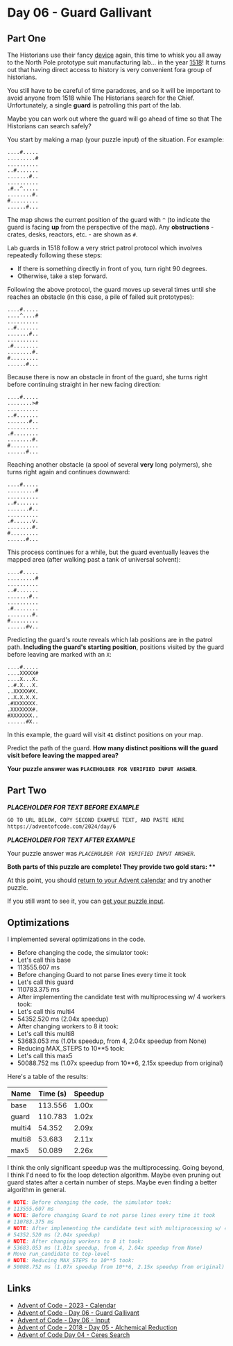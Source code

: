 # Day 06 - Guard Gallivant

## Part One

The Historians use their fancy [device][aoc-day04] again,
this time to whisk you all away to the North Pole prototype suit manufacturing lab...
in the year [1518][aoc-18-day05]!
It turns out that having direct access to
history is very convenient fora group of historians.

You still have to be careful of time paradoxes,
and so it will be important to avoid anyone from 1518 while
The Historians search for the Chief.
Unfortunately, a single **guard** is patrolling this part of the lab.

Maybe you can work out where the guard will go ahead of time so that
The Historians can search safely?

You start by making a map (your puzzle input) of the situation. For example:

```plaintext
....#.....
.........#
..........
..#.......
.......#..
..........
.#..^.....
........#.
#.........
......#...
```

The map shows the current position of the guard with `^`
(to indicate the guard is facing **up** from the perspective of the map).
Any **obstructions** - crates, desks, reactors, etc. - are shown as `#`.

Lab guards in 1518 follow a very strict patrol protocol which
involves repeatedly following these steps:

* If there is something directly in front of you, turn right 90 degrees.
* Otherwise, take a step forward.

Following the above protocol,
the guard moves up several times until she reaches an obstacle
(in this case, a pile of failed suit prototypes):

```plaintext
....#.....
....^....#
..........
..#.......
.......#..
..........
.#........
........#.
#.........
......#...
```

Because there is now an obstacle in front of the guard,
she turns right before continuing straight in her new facing direction:

```plaintext
....#.....
........>#
..........
..#.......
.......#..
..........
.#........
........#.
#.........
......#...
```

Reaching another obstacle (a spool of several **very** long polymers),
she turns right again and continues downward:

```plaintext
....#.....
.........#
..........
..#.......
.......#..
..........
.#......v.
........#.
#.........
......#...
```

This process continues for a while,
but the guard eventually leaves the mapped area
(after walking past a tank of universal solvent):

```plaintext
....#.....
.........#
..........
..#.......
.......#..
..........
.#........
........#.
#.........
......#v..
```

Predicting the guard's route reveals which lab positions are in the patrol path.
**Including the guard's starting position**,
positions visited by the guard before leaving are marked with an `X`:

```plaintext
....#.....
....XXXXX#
....X...X.
..#.X...X.
..XXXXX#X.
..X.X.X.X.
.#XXXXXXX.
.XXXXXXX#.
#XXXXXXX..
......#X..
```

In this example, the guard will visit **`41`** distinct positions on your map.

Predict the path of the guard.
**How many distinct positions will the guard visit before**
**leaving the mapped area?**

**Your puzzle answer was `PLACEHOLDER FOR VERIFIED INPUT ANSWER`**.

## Part Two

***PLACEHOLDER FOR TEXT BEFORE EXAMPLE***

```txt
GO TO URL BELOW, COPY SECOND EXAMPLE TEXT, AND PASTE HERE
https://adventofcode.com/2024/day/6
```

***PLACEHOLDER FOR TEXT AFTER EXAMPLE***

Your puzzle answer was *`PLACEHOLDER FOR VERIFIED INPUT ANSWER`*.

**Both parts of this puzzle are complete!
They provide two gold stars: \*\***

At this point,
you should [return to your Advent calendar][aoc-calendar] and
try another puzzle.

If you still want to see it,
you can [get your puzzle input][aoc-day06-input].

## Optimizations

I implemented several optimizations in the code.

* Before changing the code, the simulator took:
* Let's call this base
* 113555.607 ms
* Before changing Guard to not parse lines every time it took
* Let's call this guard
* 110783.375 ms
* After implementing the candidate test with multiprocessing w/ 4 workers took:
* Let's call this multi4
* 54352.520 ms (2.04x speedup)
* After changing workers to 8 it took:
* Let's call this multi8
* 53683.053 ms (1.01x speedup, from 4, 2.04x speedup from None)
* Reducing MAX_STEPS to 10**5 took:
* Let's call this max5
* 50088.752 ms (1.07x speedup from 10**6, 2.15x speedup from original)

Here's a table of the results:

| Name   | Time (s) | Speedup
|--------|----------|---------
| base   |  113.556 | 1.00x
| guard  |  110.783 | 1.02x
| multi4 |   54.352 | 2.09x
| multi8 |   53.683 | 2.11x
| max5   |   50.089 | 2.26x

I think the only significant speedup was the multiprocessing.
Going beyond, I think I'd need to fix the loop detection algorithm.
Maybe even pruning out guard states after a certain number of steps.
Maybe even finding a better algorithm in general.

```python
# NOTE: Before changing the code, the simulator took:
# 113555.607 ms
# NOTE: Before changing Guard to not parse lines every time it took
# 110783.375 ms
# NOTE: After implementing the candidate test with multiprocessing w/ 4 workers took:
# 54352.520 ms (2.04x speedup)
# NOTE: After changing workers to 8 it took:
# 53683.053 ms (1.01x speedup, from 4, 2.04x speedup from None)
# Move run_candidate to top-level
# NOTE: Reducing MAX_STEPS to 10**5 took:
# 50088.752 ms (1.07x speedup from 10**6, 2.15x speedup from original)
```

## Links

* [Advent of Code - 2023 - Calendar][aoc-calendar]
* [Advent of Code - Day 06 - Guard Gallivant][aoc-day06]
* [Advent of Code - Day 06 - Input][aoc-day06-input]
* [Advent of Code - 2018 - Day 05 - Alchemical Reduction][aoc-18-day05]
* [Advent of Code Day 04 - Ceres Search][aoc-day04]

<!-- Hidden References -->
[aoc-calendar]: https://adventofcode.com/2024 "Advent of Code - Year/Calendar"
[aoc-day06]: https://adventofcode.com/2024/day/6 "Advent of Code - Day 06"
[aoc-day06-input]: https://adventofcode.com/2024/day/6/input "Advent of Code - Day 04 - Input"
[aoc-18-day05]: https://adventofcode.com/2018/day/5 "Advent of Code - 2018 - Day 05 - Alchemical Reduction"
[aoc-day04]: https://adventofcode.com/2024/day/4 "Advent of Code - 2024 - Day 04 - Ceres Search"
